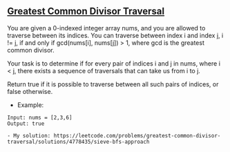 ## [Greatest Common Divisor Traversal](https://leetcode.com/problems/greatest-common-divisor-traversal/description/)
You are given a 0-indexed integer array nums, and you are allowed to traverse between its indices. You can traverse between index i and index j, i != j, if and only if gcd(nums[i], nums[j]) > 1, where gcd is the greatest common divisor.

Your task is to determine if for every pair of indices i and j in nums, where i < j, there exists a sequence of traversals that can take us from i to j.

Return true if it is possible to traverse between all such pairs of indices, or false otherwise.



- Example:
```
Input: nums = [2,3,6]
Output: true
```

    - My solution: https://leetcode.com/problems/greatest-common-divisor-traversal/solutions/4778435/sieve-bfs-approach
